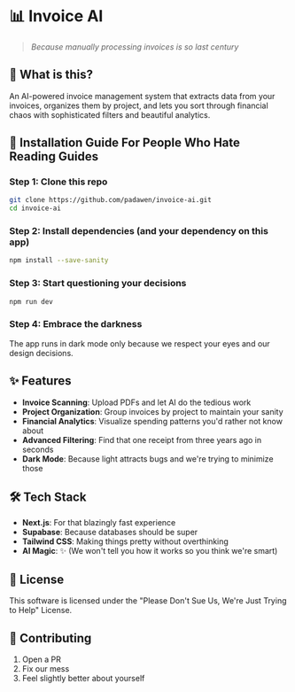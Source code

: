 # 📊 Invoice AI

> *Because manually processing invoices is so last century*

## 🧠 What is this?
An AI-powered invoice management system that extracts data from your invoices, 
organizes them by project, and lets you sort through financial chaos with sophisticated filters 
and beautiful analytics.

## 🚀 Installation Guide For People Who Hate Reading Guides

### Step 1: Clone this repo
```bash
git clone https://github.com/padawen/invoice-ai.git
cd invoice-ai
```

### Step 2: Install dependencies (and your dependency on this app)
```bash
npm install --save-sanity
```

### Step 3: Start questioning your decisions
```bash
npm run dev
```

### Step 4: Embrace the darkness
The app runs in dark mode only because we respect your eyes and our design decisions.

## ✨ Features

- **Invoice Scanning**: Upload PDFs and let AI do the tedious work
- **Project Organization**: Group invoices by project to maintain your sanity
- **Financial Analytics**: Visualize spending patterns you'd rather not know about
- **Advanced Filtering**: Find that one receipt from three years ago in seconds
- **Dark Mode**: Because light attracts bugs and we're trying to minimize those

## 🛠️ Tech Stack

- **Next.js**: For that blazingly fast experience
- **Supabase**: Because databases should be super
- **Tailwind CSS**: Making things pretty without overthinking
- **AI Magic**: ✨ (We won't tell you how it works so you think we're smart)

## 📝 License

This software is licensed under the "Please Don't Sue Us, We're Just Trying to Help" License.

## 🤝 Contributing

1. Open a PR
2. Fix our mess
3. Feel slightly better about yourself